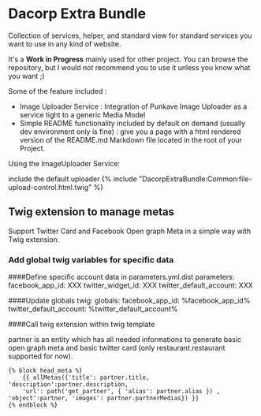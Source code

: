 Dacorp Extra Bundle
====================

Collection of services, helper, and standard view for standard services you want to use in any kind of website.

It's a **Work in Progress** mainly used for other project. You can browse the repository, but I would not recommend you to use it unless you know what you want ;)

Some of the feature included :

* Image Uploader Service : Integration of Punkave Image Uploader as a service tight to a generic Media Model
* Simple README functionality included by default on demand (usually dev environment only is fine) : give you a page with a html rendered version of the README.md Markdown file located in the root of your Project.


Using the ImageUploader Service:

include the default uploader
    {% include "DacorpExtraBundle:Common:file-upload-control.html.twig" %}

## Twig extension to manage metas

Support Twitter Card and Facebook Open graph Meta in a simple way with Twig extension.

### Add global twig variables for specific data

####Define specific account data in parameters.yml.dist
    parameters:
        facebook_app_id: XXX
        twitter_widget_id: XXX
        twitter_default_account: XXX

####Update globals
    twig:
        globals:
            facebook_app_id: %facebook_app_id%
            twitter_default_account: %twitter_default_account%

####Call twig extension within twig template

partner is an entity which has all needed informations to generate basic open graph meta and basic twitter card (only restaurant.restaurant supported for now).

    {% block head_meta %}
        {{ allMetas({'title': partner.title, 'description':partner.description,
        'url': path('get_partner', { 'alias': partner.alias }) , 'object':partner, 'images': partner.partnerMedias}) }}
    {% endblock %}